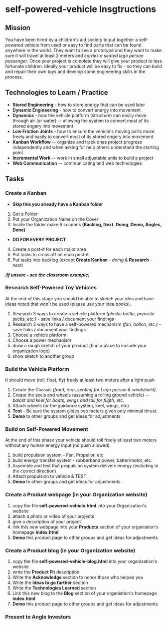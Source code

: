 # self-powered-vehicle Insgtructions

## Mission
You have been hired by a children's aid society to put together a self-powered vehicle from used or easy to find parts that can be found anywhere in the world. They want to see a prototype and they want to make sure it will travel at least 2 meters and *carries a seated lego person passenger*. Once your project is complete they will give your product to less fortunate children.  Ideally your product will be easy to fix - so they can build and repair their own toys and develop some engineering skills in the process.

## Technologies to Learn / Practice
* **Stored Engineering** - how to store energy that can be used later
* **Dynamic Engineering** - how to convert energy into movement
* **Dynamics** - how the vehicle platform (structure) can easily move through air (or water) -- allowing the system to convert most of its stored engery into movement
* **Low Friction Joints** - how to ensure the vehicle's moving parts move freely and easily to convert most of its stored engery into movement
* **Kanban Workflow** -- organize and track ones project progress independently and when asking for help others understand the starting point
* **Incremental Work** -- work in small adjustable units to build a project
* **Web Communication** -- communicating and web technologies

## Tasks

### Create a Kanban
* **Skip this you already have a Kanban folder**
 1. Get a Folder
 2. Put your Organization Name on the Cover
 3. Inside the folder make 6 columns **(Backlog, Next, Doing, Demo, Angles, Done)**
  
* **DO FOR EVERY PROJECT**
 4. Create a post-it for each major area
 5. Put tasks to cross off on each post-it
 6. Put tasks into backlog (except **Create Kanban** - *doing* & **Research** - *next*)

*(**If unsure - see the classroom example**)*

### Research Self-Powered Toy Vehicles
At the end of this stage you should be able to sketch your idea and have ideas noted that won't be used (please use your idea books).

1. Research 3 ways to create a vehicle platform *(plastic bottle, popsicle sticks, etc.)* - save links / document your findings
2. Research 3 ways to have a self-powered mechanism *(fan, ballon, etc.)* - save links / document your findings
3. Choose a vehicle platform
4. Choose a power mechanism
5. draw a rough sketch of your product (find a place to include your organization logo)
6. show sketch to another group

### Build the Vehicle Platform
It should move (roll, float, fly) freely at least two meters after a light push

1. Create the Chassis *(front, rear, seating for Lego person & windshield)*.
2. Create the axels and wheels (assuming a rolling ground vehicle) -- *balast and keel for boats, wings and tail for fligth, etc.*
3. Attach wheels (or the guidance system, keel, wings, etc)
4. **Test** - Be sure the system glides two meters given only minimal thrust.
5. **Demo** to other groups and get ideas for adjustments

### Build on Self-Powered Movement
At the end of this phase your vehicle should roll freely at least two meters without any human energy input (no push allowed).

1. build propulsion system - Fan, Propellor, etc
2. build energy transfer system - rubberband power, batter/motor, etc.
3. Assemble and test that propulsion system delivers energy (including in the correct direction)
4. Attach propulsion to vehicle & TEST
5. **Demo** to other groups and get ideas for adjustments

### Create a Product webpage (in your Organization website)
1. copy the file **self-powered-vehicle.html** into your Organization's website
2. attach a photo or video of your projects
3. give a description of your project
4. link this new webpage into your **Products** section of your organiation's homepage **index.html**
5. **Demo** this product page to other groups and get ideas for adjustments

### Create a Product blog (in your Organization website)
1. copy the file **self-powered-vehicle-blog.html** into your organization's website
2. write the **Product Fit** description
3. Write the **Acknowledge** section to honor those who helped you
4. Write the **Ideas to go further** section
5. Write the **Technologies Learned** section
6. Link this new blog to the **Blog** section of your organiation's homepage **index.html**
7. **Demo** this product page to other groups and get ideas for adjustments

### Present to Angle Investors
